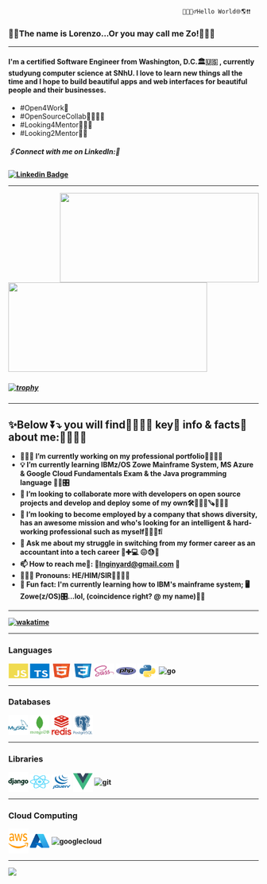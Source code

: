                                                      👋🙋🏾‍♂️Hello World🌐🌎❗❗
                                                               
### 👋🏾The name is Lorenzo...Or you may call me Zo!👨🏾‍💻
**************
#### I'm a certified Software Engineer from Washington, D.C.🏛🇺🇸 , currently studyung computer science at SNhU. I love to learn new things all the time and I hope to build beautiful apps and web interfaces for beautiful people and their businesses. 

- #Open4Work💼
- #OpenSourceCollab🫱🏾‍🫲🏼
- #Looking4Mentor👨🏾‍🏫
- #Looking2Mentor👨‍🎓

##### <strong> 🖇Connect with me on LinkedIn:🔗 <strong>

[![Linkedin Badge](https://img.shields.io/badge/-LinkedIn-0e76a8?style=flat-square&logo=Linkedin&logoColor=white)](https://wwwlinkedin.com/lorenzo-ginyard/)

  
*******

<div align="flex">
<img width="400m" height="180em" src="https://awesome-github-stats.azurewebsites.net/user-stats/lnginyard?cardType=github&theme=dark&Background=000000&Text=13DD02&Border=2800FF&Ring=FF300A&Title=FF0D18)](https://git.io/awesome-stats-card)"

<div align="right">
<img width="400em" height="180em" src="https://github-readme-stats.vercel.app/api/top-langs/?username=lnginyard&layout=compact&theme=chartreuse-dark&langs_count=8)](https://github.com/lnginyard/github-readme-stats)"
</div>
</div>

##### [![trophy](https://github-profile-trophy.vercel.app/?username=ryo-ma&theme=onedark)](https://github.com/ryo-ma/github-profile-trophy)

*******

<!--START_SECTION:waka-->
<!--END_SECTION:waka-->

## ✨Below ⏬⤵️ you will find🕵🏾‍♂️🔎 key🔑 info & facts📑 about me:🙋🏾‍♂️✨

- 👨🏾‍💻 I’m currently working on my professional portfolio📇👨🏾‍💻
- 💡 I’m currently learning IBMz/OS Zowe Mainframe System, MS Azure & Google Cloud Fundamentals Exam & the Java programming language 👾🤖🎛
- 🚧 I’m looking to collaborate more with developers on open source projects and develop and deploy some of my own🛠🙋🏾‍♂️🪚👨🏾‍💻
- 👀 I’m looking to become employed by a company that shows diversity, has an awesome mission and who's looking for an intelligent & hard-working professional such as myself🙋🏾‍♂️❗️❕ 
- 💬 Ask me about my struggle in switching from my former career as an accountant into a tech career 💸✚💻 😖😓🥱
- 📫 How to reach me📇: 📧lnginyard@gmail.com 💼
- 🙋🏾‍♂️ Pronouns: HE/HIM/SIR👨🏾‍💼🌈
- 🚨 Fun fact: I'm currently learning how to IBM's mainframe system; 🖥Zowe(z/OS)🎛...lol, (coincidence right? @ my name)🤣😜
***********
  
[![wakatime](https://wakatime.com/badge/user/4caeee3f-2c9d-47eb-905c-57af15c39a15/project/d982e9d9-a7f2-4f73-a80c-931a979a2389.svg)](https://wakatime.com/badge/user/4caeee3f-2c9d-47eb-905c-57af15c39a15/project/d982e9d9-a7f2-4f73-a80c-931a979a2389)
  
<break>

***************

### Languages

  <div style="display: inline_block">
  <img align="center" alt="javascript" height="30" width="40" src="https://raw.githubusercontent.com/devicons/devicon/master/icons/javascript/javascript-plain.svg">
  <img align="center" alt="typescript" height="30" width="40" src="https://raw.githubusercontent.com/devicons/devicon/master/icons/typescript/typescript-plain.svg">
  <img align="center" alt="html5" height="30" width="40" src="https://raw.githubusercontent.com/devicons/devicon/master/icons/html5/html5-original.svg">
  <img align="center" alt="css" height="30" width="40" src="https://raw.githubusercontent.com/devicons/devicon/master/icons/css3/css3-original.svg">
  <img align="center" alt="sass" height="30" width="40" src="https://raw.githubusercontent.com/devicons/devicon/master/icons/sass/sass-original.svg">
  <img align="center" alt="php" height="30" width="40" src="https://raw.githubusercontent.com/devicons/devicon/master/icons/php/php-original.svg">
  <img align="center" alt="python" height="30" width="40" src="https://raw.githubusercontent.com/devicons/devicon/master/icons/python/python-original.svg">
  <img align="center" alt="go" height="30" width="40" src="https://cdn.jsdelivr.net/gh/devicons/devicon/icons/go/go-original.svg">
  </div>
 
*************       

<break>
<break>

### Databases

<div style="display: inline_block">
  <img align="center" alt="mysql" height="40" width="40" src="https://raw.githubusercontent.com/devicons/devicon/master/icons/mysql/mysql-plain-wordmark.svg">
  <img align="center" alt="mongodb" height="40" width="40" src="https://raw.githubusercontent.com/devicons/devicon/master/icons/mongodb/mongodb-plain-wordmark.svg">
  <img align="center" alt="redis" height="40" width="40" src="https://raw.githubusercontent.com/devicons/devicon/master/icons/redis/redis-plain-wordmark.svg"
</div>
  <img align="center" alt="postgresql" height="40" width="40" src="https://raw.githubusercontent.com/devicons/devicon/master/icons/postgresql/postgresql-plain-wordmark.svg"> 
</div>
  
**********
  
<break>
<break>

### Libraries 

<div style="dispay: center">
<img align="center" alt="django" height="40" width="40" src="https://github.com/devicons/devicon/blob/master/icons/django/django-plain-wordmark.svg">
<img align="center" alt="react" height="30" width="40" src="https://raw.githubusercontent.com/devicons/devicon/master/icons/react/react-original.svg">
<img align="center" alt="jquery" height="30" width="40" src="https://raw.githubusercontent.com/devicons/devicon/master/icons/jquery/jquery-plain-wordmark.svg">
<img align="center" alt="vuejs" height="40" width="40" src="https://raw.githubusercontent.com/devicons/devicon/master/icons/vuejs/vuejs-original.svg">
<img align="center" alt="git" height="40" width="40" src="https://cdn.jsdelivr.net/gh/devicons/devicon/icons/git/git-original-wordmark.svg">
</div>  
  
***********
  
<break>
<break>

### Cloud Computing 

<div style="display: inline_block">
<img align="center" alt="amazonwebservices" height="50" width="40" src=https://raw.githubusercontent.com/devicons/devicon/master/icons/amazonwebservices/amazonwebservices-plain-wordmark.svg>
<img align="center" alt="azure" height="30" width="40" src="https://raw.githubusercontent.com/devicons/devicon/master/icons/azure/azure-original.svg">
<img align="center" alt="googlecloud" height="40" width="40" src="https://cdn.jsdelivr.net/gh/devicons/devicon/icons/googlecloud/googlecloud-original-wordmark.svg">         
</div>

********

<!--STARTS_HERE_QUOTE_README-->
<!--ENDS_HERE_QUOTE_README-->

  
[![](https://visitcount.itsvg.in/api?id=lnginyard&label=🔎👁Amount%20of🕵🏾‍🕵️%20peepers👀🔍%20&color=1&icon=0&pretty=true)](https://visitcount.itsvg.in)
 
